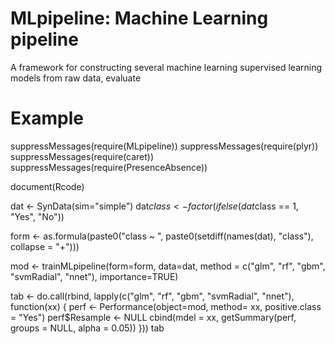 # MLpipeline: Machine Learning pipeline
 A framework for constructing several machine learning supervised learning models from raw data, evaluate

# Example  

suppressMessages(require(MLpipeline))
suppressMessages(require(plyr))
suppressMessages(require(caret))
suppressMessages(require(PresenceAbsence))

document(Rcode)

dat <- SynData(sim="simple")
dat$class <- factor(ifelse(dat$class == 1, "Yes", "No"))

form <- as.formula(paste0("class ~ ", paste0(setdiff(names(dat), "class"), collapse = "+"))) 

mod <- trainMLpipeline(form=form, data=dat, method = c("glm", "rf", "gbm", "svmRadial", "nnet"), importance=TRUE)

tab <- do.call(rbind, lapply(c("glm", "rf", "gbm", "svmRadial", "nnet"), function(xx) {
perf <- Performance(object=mod, method= xx, positive.class = "Yes")
perf$Resample <- NULL 
cbind(mdel = xx, getSummary(perf,  groups = NULL,  alpha = 0.05))
}))
tab 



